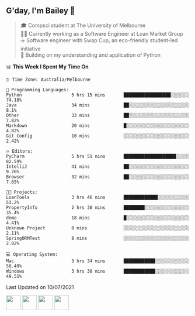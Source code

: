 ## G'day, I'm Bailey 👋

> 🎓 Compsci student at The University of Melbourne <br>
> 👨‍💻 Currently working as a Software Engineer at Loan Market Group <br>
> ☕️ Software engineer with Swap Cup, an eco-friendly student-led initiative <br>
> 🌱 Building on my understanding and application of Python

<!--START_SECTION:waka-->
📊 **This Week I Spent My Time On** 

```text
⌚︎ Time Zone: Australia/Melbourne

💬 Programming Languages: 
Python                   5 hrs 15 mins       ██████████████████░░░░░░░   74.18% 
Java                     34 mins             ██░░░░░░░░░░░░░░░░░░░░░░░   8.1% 
Other                    33 mins             ██░░░░░░░░░░░░░░░░░░░░░░░   7.82% 
Markdown                 20 mins             █░░░░░░░░░░░░░░░░░░░░░░░░   4.82% 
Git Config               10 mins             ░░░░░░░░░░░░░░░░░░░░░░░░░   2.42%

🔥 Editors: 
PyCharm                  5 hrs 51 mins       ████████████████████░░░░░   82.59% 
IntelliJ                 41 mins             ██░░░░░░░░░░░░░░░░░░░░░░░   9.76% 
Browser                  32 mins             ██░░░░░░░░░░░░░░░░░░░░░░░   7.65%

🐱‍💻 Projects: 
LoanTools                3 hrs 46 mins       █████████████░░░░░░░░░░░░   53.2% 
PropertyInfo             2 hrs 30 mins       ████████░░░░░░░░░░░░░░░░░   35.4% 
demo                     18 mins             █░░░░░░░░░░░░░░░░░░░░░░░░   4.41% 
Unknown Project          8 mins              ░░░░░░░░░░░░░░░░░░░░░░░░░   2.11% 
SpringORMTest            8 mins              ░░░░░░░░░░░░░░░░░░░░░░░░░   2.02%

💻 Operating System: 
Mac                      3 hrs 34 mins       ████████████░░░░░░░░░░░░░   50.49% 
Windows                  3 hrs 30 mins       ████████████░░░░░░░░░░░░░   49.51%

```


 Last Updated on 10/07/2021
<!--END_SECTION:waka-->

[<img height="40px" src="https://img.icons8.com/ios-filled/2x/linkedin.png">](https://linkedin.com/in/baileybutler1)
[<img height="40px" src="https://img.icons8.com/ios-filled/2x/github.png">](https://github.com/baely)
[<img height="40px" src="https://img.icons8.com/ios-filled/2x/salesforce.png">](https://trailblazer.me/id/baileybutler)
[<img height="40px" src="https://img.icons8.com/ios-filled/2x/instagram.png">](https://instagram.com/bae1y)
